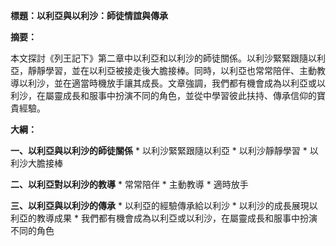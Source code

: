 **標題：以利亞與以利沙：師徒情誼與傳承**

**摘要：**

本文探討《列王記下》第二章中以利亞和以利沙的師徒關係。以利沙緊緊跟隨以利亞，靜靜學習，並在以利亞被接走後大膽接棒。同時，以利亞也常常陪伴、主動教導以利沙，並在適當時機放手讓其成長。文章強調，我們都有機會成為以利亞或以利沙，在屬靈成長和服事中扮演不同的角色，並從中學習彼此扶持、傳承信仰的寶貴經驗。

**大綱：**

**一、以利亞與以利沙的師徒關係**
    * 以利沙緊緊跟隨以利亞
    * 以利沙靜靜學習
    * 以利沙大膽接棒

**二、以利亞對以利沙的教導**
    * 常常陪伴
    * 主動教導
    * 適時放手

**三、以利亞與以利沙的傳承**
    * 以利亞的經驗傳承給以利沙
    * 以利沙的成長展現以利亞的教導成果
    * 我們都有機會成為以利亞或以利沙，在屬靈成長和服事中扮演不同的角色